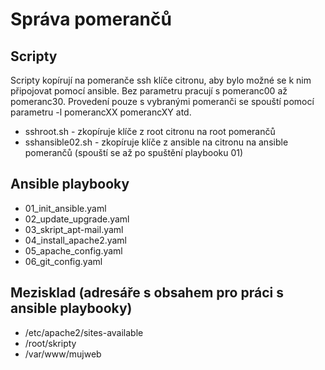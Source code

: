 # Správa pomerančů
## Scripty
Scripty kopírují na pomeranče ssh klíče citronu, aby bylo možné se k nim připojovat pomocí ansible. 
Bez parametru pracují s pomeranc00 až pomeranc30. Provedení pouze s vybranými pomeranči se spouští 
pomocí parametru -l pomerancXX pomerancXY atd.
- sshroot.sh - zkopíruje klíče z root citronu na root pomerančů
- sshansible02.sh - zkopíruje klíče z ansible na citronu na ansible pomerančů (spouští se až po spuštění playbooku 01)

## Ansible playbooky
- 01_init_ansible.yaml
- 02_update_upgrade.yaml
- 03_skript_apt-mail.yaml
- 04_install_apache2.yaml
- 05_apache_config.yaml
- 06_git_config.yaml

## Mezisklad (adresáře s obsahem pro práci s ansible playbooky)
- /etc/apache2/sites-available
- /root/skripty
- /var/www/mujweb
